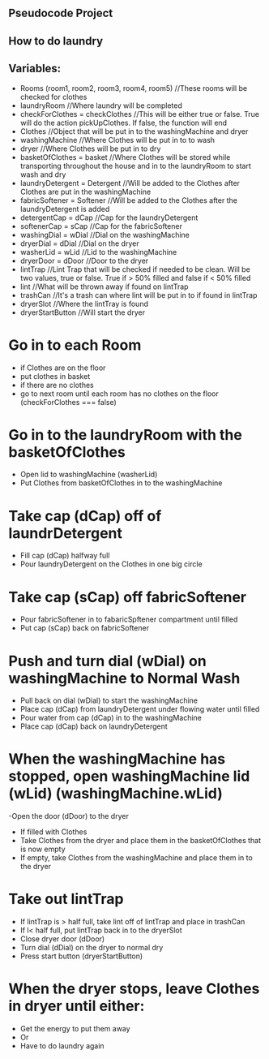## Pseudocode Project

## How to do laundry

## Variables: 
- Rooms (room1, room2, room3, room4, room5) //These rooms will be checked for clothes
- laundryRoom //Where laundry will be completed
- checkForClothes = checkClothes //This will be either true or false. True will do the action pickUpClothes. If false, the function will end
- Clothes //Object that will be put in to the washingMachine and dryer
- washingMachine //Where Clothes will be put in to to wash
- dryer //Where Clothes will be put in to dry
- basketOfClothes = basket //Where Clothes will be stored while transporting throughout the house and in to the laundryRoom to start wash and dry
- laundryDetergent = Detergent //Will be added to the Clothes after Clothes are put in the washingMachine
- fabricSoftener = Softener //Will be added to the Clothes after the laundryDetergent is added
- detergentCap = dCap //Cap for the laundryDetergent
- softenerCap = sCap //Cap for the fabricSoftener
- washingDial = wDial //Dial on the washingMachine
- dryerDial = dDial //Dial on the dryer
- washerLid = wLid //Lid to the washingMachine
- dryerDoor = dDoor //Door to the dryer
- lintTrap //Lint Trap that will be checked if needed to be clean. Will be two values, true or false. True if > 50% filled and false if < 50% filled
- lint //What will be thrown away if found on lintTrap
- trashCan //It's a trash can where lint will be put in to if found in lintTrap
- dryerSlot //Where the lintTray is found
- dryerStartButton //Will start the dryer

# Go in to each Room
- if Clothes are on the floor
- put clothes in basket
- if there are no clothes
- go to next room until each room has no clothes on the floor (checkForClothes === false)

# Go in to the laundryRoom with the basketOfClothes
- Open lid to washingMachine (washerLid)
- Put Clothes from basketOfClothes in to the washingMachine

# Take cap (dCap) off of laundrDetergent
- Fill cap (dCap) halfway full
- Pour laundryDetergent on the Clothes in one big circle

# Take cap (sCap) off fabricSoftener
- Pour fabricSoftener in to fabaricSpftener compartment until filled
- Put cap (sCap) back on fabricSoftener

# Push and turn dial (wDial) on washingMachine to Normal Wash
- Pull back on dial (wDial) to start the washingMachine
- Place cap (dCap) from laundryDetergent under flowing water until filled
- Pour water from cap (dCap) in to the washingMachine
- Place cap (dCap) back on laundryDetergent

# When the washingMachine has stopped, open washingMachine lid (wLid) (washingMachine.wLid)
-Open the door (dDoor) to the dryer
- If filled with Clothes
- Take Clothes from the dryer and place them in the basketOfClothes that is now empty
- If empty, take Clothes from the washingMachine and place them in to the dryer

# Take out lintTrap
- If lintTrap is > half full, take lint off of lintTrap and place in trashCan
- If l< half full, put lintTrap back in to the dryerSlot
- Close dryer door (dDoor)
- Turn dial (dDial) on the dryer to normal dry
- Press start button (dryerStartButton)

# When the dryer stops, leave Clothes in dryer until either:
- Get the energy to put them away
- Or
- Have to do laundry again